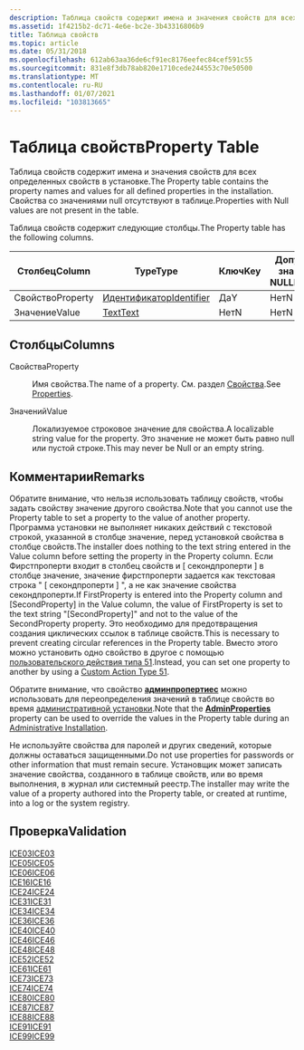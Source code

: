 ```yaml
---
description: Таблица свойств содержит имена и значения свойств для всех определенных свойств в установке. Свойства со значениями null отсутствуют в таблице.
ms.assetid: 1f4215b2-dc71-4e6e-bc2e-3b43316806b9
title: Таблица свойств
ms.topic: article
ms.date: 05/31/2018
ms.openlocfilehash: 612ab63aa36de6cf91ec8176eefec84cef591c55
ms.sourcegitcommit: 831e8f3db78ab820e1710cede244553c70e50500
ms.translationtype: MT
ms.contentlocale: ru-RU
ms.lasthandoff: 01/07/2021
ms.locfileid: "103813665"
---
```

# <a name="property-table"></a><span data-ttu-id="7b222-104">Таблица свойств</span><span class="sxs-lookup"><span data-stu-id="7b222-104">Property Table</span></span>

<span data-ttu-id="7b222-105">Таблица свойств содержит имена и значения свойств для всех определенных свойств в установке.</span><span class="sxs-lookup"><span data-stu-id="7b222-105">The Property table contains the property names and values for all defined properties in the installation.</span></span> <span data-ttu-id="7b222-106">Свойства со значениями null отсутствуют в таблице.</span><span class="sxs-lookup"><span data-stu-id="7b222-106">Properties with Null values are not present in the table.</span></span>

<span data-ttu-id="7b222-107">Таблица свойств содержит следующие столбцы.</span><span class="sxs-lookup"><span data-stu-id="7b222-107">The Property table has the following columns.</span></span>



| <span data-ttu-id="7b222-108">Столбец</span><span class="sxs-lookup"><span data-stu-id="7b222-108">Column</span></span>   | <span data-ttu-id="7b222-109">Type</span><span class="sxs-lookup"><span data-stu-id="7b222-109">Type</span></span>                         | <span data-ttu-id="7b222-110">Ключ</span><span class="sxs-lookup"><span data-stu-id="7b222-110">Key</span></span> | <span data-ttu-id="7b222-111">Допускает значения NULL</span><span class="sxs-lookup"><span data-stu-id="7b222-111">Nullable</span></span> |
|----------|------------------------------|-----|----------|
| <span data-ttu-id="7b222-112">Свойство</span><span class="sxs-lookup"><span data-stu-id="7b222-112">Property</span></span> | [<span data-ttu-id="7b222-113">Идентификатор</span><span class="sxs-lookup"><span data-stu-id="7b222-113">Identifier</span></span>](identifier.md) | <span data-ttu-id="7b222-114">Да</span><span class="sxs-lookup"><span data-stu-id="7b222-114">Y</span></span>   | <span data-ttu-id="7b222-115">Нет</span><span class="sxs-lookup"><span data-stu-id="7b222-115">N</span></span>        |
| <span data-ttu-id="7b222-116">Значение</span><span class="sxs-lookup"><span data-stu-id="7b222-116">Value</span></span>    | [<span data-ttu-id="7b222-117">Text</span><span class="sxs-lookup"><span data-stu-id="7b222-117">Text</span></span>](text.md)             | <span data-ttu-id="7b222-118">Нет</span><span class="sxs-lookup"><span data-stu-id="7b222-118">N</span></span>   | <span data-ttu-id="7b222-119">Нет</span><span class="sxs-lookup"><span data-stu-id="7b222-119">N</span></span>        |



 

## <a name="columns"></a><span data-ttu-id="7b222-120">Столбцы</span><span class="sxs-lookup"><span data-stu-id="7b222-120">Columns</span></span>

<dl> <dt>

<span data-ttu-id="7b222-121"><span id="Property"></span><span id="property"></span><span id="PROPERTY"></span>Свойства</span><span class="sxs-lookup"><span data-stu-id="7b222-121"><span id="Property"></span><span id="property"></span><span id="PROPERTY"></span>Property</span></span>
</dt> <dd>

<span data-ttu-id="7b222-122">Имя свойства.</span><span class="sxs-lookup"><span data-stu-id="7b222-122">The name of a property.</span></span> <span data-ttu-id="7b222-123">См. раздел [Свойства](properties.md).</span><span class="sxs-lookup"><span data-stu-id="7b222-123">See [Properties](properties.md).</span></span>

</dd> <dt>

<span data-ttu-id="7b222-124"><span id="Value"></span><span id="value"></span><span id="VALUE"></span>Значений</span><span class="sxs-lookup"><span data-stu-id="7b222-124"><span id="Value"></span><span id="value"></span><span id="VALUE"></span>Value</span></span>
</dt> <dd>

<span data-ttu-id="7b222-125">Локализуемое строковое значение для свойства.</span><span class="sxs-lookup"><span data-stu-id="7b222-125">A localizable string value for the property.</span></span> <span data-ttu-id="7b222-126">Это значение не может быть равно null или пустой строке.</span><span class="sxs-lookup"><span data-stu-id="7b222-126">This may never be Null or an empty string.</span></span>

</dd> </dl>

## <a name="remarks"></a><span data-ttu-id="7b222-127">Комментарии</span><span class="sxs-lookup"><span data-stu-id="7b222-127">Remarks</span></span>

<span data-ttu-id="7b222-128">Обратите внимание, что нельзя использовать таблицу свойств, чтобы задать свойству значение другого свойства.</span><span class="sxs-lookup"><span data-stu-id="7b222-128">Note that you cannot use the Property table to set a property to the value of another property.</span></span> <span data-ttu-id="7b222-129">Программа установки не выполняет никаких действий с текстовой строкой, указанной в столбце значение, перед установкой свойства в столбце свойств.</span><span class="sxs-lookup"><span data-stu-id="7b222-129">The installer does nothing to the text string entered in the Value column before setting the property in the Property column.</span></span> <span data-ttu-id="7b222-130">Если Фирстпроперти входит в столбец свойств и \[ секондпроперти \] в столбце значение, значение фирстпроперти задается как текстовая строка " \[ секондпроперти \] ", а не как значение свойства секондпроперти.</span><span class="sxs-lookup"><span data-stu-id="7b222-130">If FirstProperty is entered into the Property column and \[SecondProperty\] in the Value column, the value of FirstProperty is set to the text string "\[SecondProperty\]" and not to the value of the SecondProperty property.</span></span> <span data-ttu-id="7b222-131">Это необходимо для предотвращения создания циклических ссылок в таблице свойств.</span><span class="sxs-lookup"><span data-stu-id="7b222-131">This is necessary to prevent creating circular references in the Property table.</span></span> <span data-ttu-id="7b222-132">Вместо этого можно установить одно свойство в другое с помощью [пользовательского действия типа 51](custom-action-type-51.md).</span><span class="sxs-lookup"><span data-stu-id="7b222-132">Instead, you can set one property to another by using a [Custom Action Type 51](custom-action-type-51.md).</span></span>

<span data-ttu-id="7b222-133">Обратите внимание, что свойство [**админпропертиес**](adminproperties.md) можно использовать для переопределения значений в таблице свойств во время [административной установки](administrative-installation.md).</span><span class="sxs-lookup"><span data-stu-id="7b222-133">Note that the [**AdminProperties**](adminproperties.md) property can be used to override the values in the Property table during an [Administrative Installation](administrative-installation.md).</span></span>

<span data-ttu-id="7b222-134">Не используйте свойства для паролей и других сведений, которые должны оставаться защищенными.</span><span class="sxs-lookup"><span data-stu-id="7b222-134">Do not use properties for passwords or other information that must remain secure.</span></span> <span data-ttu-id="7b222-135">Установщик может записать значение свойства, созданного в таблице свойств, или во время выполнения, в журнал или системный реестр.</span><span class="sxs-lookup"><span data-stu-id="7b222-135">The installer may write the value of a property authored into the Property table, or created at runtime, into a log or the system registry.</span></span>

## <a name="validation"></a><span data-ttu-id="7b222-136">Проверка</span><span class="sxs-lookup"><span data-stu-id="7b222-136">Validation</span></span>

<dl>

[<span data-ttu-id="7b222-137">ICE03</span><span class="sxs-lookup"><span data-stu-id="7b222-137">ICE03</span></span>](ice03.md)  
[<span data-ttu-id="7b222-138">ICE05</span><span class="sxs-lookup"><span data-stu-id="7b222-138">ICE05</span></span>](ice05.md)  
[<span data-ttu-id="7b222-139">ICE06</span><span class="sxs-lookup"><span data-stu-id="7b222-139">ICE06</span></span>](ice06.md)  
[<span data-ttu-id="7b222-140">ICE16</span><span class="sxs-lookup"><span data-stu-id="7b222-140">ICE16</span></span>](ice16.md)  
[<span data-ttu-id="7b222-141">ICE24</span><span class="sxs-lookup"><span data-stu-id="7b222-141">ICE24</span></span>](ice24.md)  
[<span data-ttu-id="7b222-142">ICE31</span><span class="sxs-lookup"><span data-stu-id="7b222-142">ICE31</span></span>](ice31.md)  
[<span data-ttu-id="7b222-143">ICE34</span><span class="sxs-lookup"><span data-stu-id="7b222-143">ICE34</span></span>](ice34.md)  
[<span data-ttu-id="7b222-144">ICE36</span><span class="sxs-lookup"><span data-stu-id="7b222-144">ICE36</span></span>](ice36.md)  
[<span data-ttu-id="7b222-145">ICE40</span><span class="sxs-lookup"><span data-stu-id="7b222-145">ICE40</span></span>](ice40.md)  
[<span data-ttu-id="7b222-146">ICE46</span><span class="sxs-lookup"><span data-stu-id="7b222-146">ICE46</span></span>](ice46.md)  
[<span data-ttu-id="7b222-147">ICE48</span><span class="sxs-lookup"><span data-stu-id="7b222-147">ICE48</span></span>](ice48.md)  
[<span data-ttu-id="7b222-148">ICE52</span><span class="sxs-lookup"><span data-stu-id="7b222-148">ICE52</span></span>](ice52.md)  
[<span data-ttu-id="7b222-149">ICE61</span><span class="sxs-lookup"><span data-stu-id="7b222-149">ICE61</span></span>](ice61.md)  
[<span data-ttu-id="7b222-150">ICE73</span><span class="sxs-lookup"><span data-stu-id="7b222-150">ICE73</span></span>](ice73.md)  
[<span data-ttu-id="7b222-151">ICE74</span><span class="sxs-lookup"><span data-stu-id="7b222-151">ICE74</span></span>](ice74.md)  
[<span data-ttu-id="7b222-152">ICE80</span><span class="sxs-lookup"><span data-stu-id="7b222-152">ICE80</span></span>](ice80.md)  
[<span data-ttu-id="7b222-153">ICE87</span><span class="sxs-lookup"><span data-stu-id="7b222-153">ICE87</span></span>](ice87.md)  
[<span data-ttu-id="7b222-154">ICE88</span><span class="sxs-lookup"><span data-stu-id="7b222-154">ICE88</span></span>](ice88.md)  
[<span data-ttu-id="7b222-155">ICE91</span><span class="sxs-lookup"><span data-stu-id="7b222-155">ICE91</span></span>](ice91.md)  
[<span data-ttu-id="7b222-156">ICE99</span><span class="sxs-lookup"><span data-stu-id="7b222-156">ICE99</span></span>](ice99.md)  
</dl>

 

 



